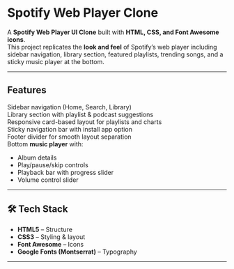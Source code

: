 # Spotify Web Player Clone

A **Spotify Web Player UI Clone** built with **HTML, CSS, and Font Awesome icons**.  
This project replicates the **look and feel** of Spotify’s web player including sidebar navigation, library section, featured playlists, trending songs, and a sticky music player at the bottom.

---

## Features

Sidebar navigation (Home, Search, Library)  
 Library section with playlist & podcast suggestions  
 Responsive card-based layout for playlists and charts  
 Sticky navigation bar with install app option  
 Footer divider for smooth layout separation  
 Bottom **music player** with:

- Album details
- Play/pause/skip controls
- Playback bar with progress slider
- Volume control slider

---

## 🛠️ Tech Stack

- **HTML5** – Structure
- **CSS3** – Styling & layout
- **Font Awesome** – Icons
- **Google Fonts (Montserrat)** – Typography

---
